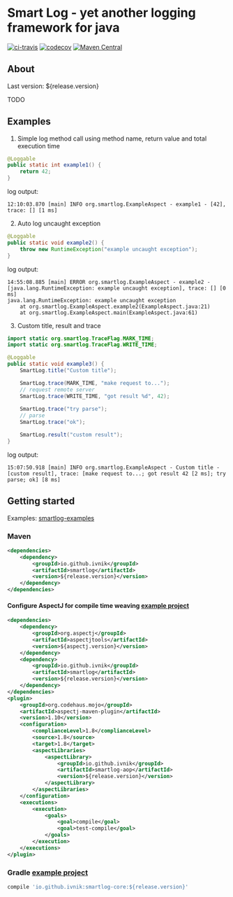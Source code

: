 # Smart Log - yet another logging framework for java

[![ci-travis](https://api.travis-ci.org/ivnik/smartlog.svg?branch=develop)](https://travis-ci.org/ivnik/smartlog)
[![codecov](https://codecov.io/gh/ivnik/smartlog/branch/develop/graph/badge.svg)](https://codecov.io/gh/ivnik/smartlog)
[![Maven Central](https://img.shields.io/maven-central/v/io.github.ivnik/smartlog.svg)](http://search.maven.org/#artifactdetails%7Cio.github.ivnik%7Csmartlog%7C${release.version}%7C)

## About

Last version: ${release.version}

TODO

## Examples

1. Simple log method call using method name, return value and total execution time
```java
@Loggable
public static int example1() {
    return 42;
}
```
log output:
```text
12:10:03.870 [main] INFO org.smartlog.ExampleAspect - example1 - [42], trace: [] [1 ms]
```

2. Auto log uncaught exception

```java
@Loggable
public static void example2() {
    throw new RuntimeException("example uncaught exception");
}
```
log output:
```text
14:55:08.885 [main] ERROR org.smartlog.ExampleAspect - example2 - [java.lang.RuntimeException: example uncaught exception], trace: [] [0 ms]
java.lang.RuntimeException: example uncaught exception
    at org.smartlog.ExampleAspect.example2(ExampleAspect.java:21)
    at org.smartlog.ExampleAspect.main(ExampleAspect.java:61)
```

3. Custom title, result and trace

```java
import static org.smartlog.TraceFlag.MARK_TIME;
import static org.smartlog.TraceFlag.WRITE_TIME;

@Loggable
public static void example3() {
    SmartLog.title("Custom title");

    SmartLog.trace(MARK_TIME, "make request to...");
    // request remote server
    SmartLog.trace(WRITE_TIME, "got result %d", 42);
    
    SmartLog.trace("try parse");
    // parse
    SmartLog.trace("ok");

    SmartLog.result("custom result");
}
```
log output:
```text
15:07:50.918 [main] INFO org.smartlog.ExampleAspect - Custom title - [custom result], trace: [make request to...; got result 42 [2 ms]; try parse; ok] [8 ms]
```

## Getting started

Examples: [smartlog-examples](https://github.com/ivnik/smartlog-examples/)


### Maven


```xml
<dependencies>
    <dependency>
        <groupId>io.github.ivnik</groupId>
        <artifactId>smartlog</artifactId>
        <version>${release.version}</version>
    </dependency>
</dependencies>
```
#### Configure AspectJ for compile time weaving [example project](https://github.com/ivnik/smartlog-examples/tree/master/smartlog-aop-ctw-maven)
```xml
<dependencies>
    <dependency>
        <groupId>org.aspectj</groupId>
        <artifactId>aspectjtools</artifactId>
        <version>${aspectj.version}</version>
    </dependency>
    <dependency>
        <groupId>io.github.ivnik</groupId>
        <artifactId>smartlog</artifactId>
        <version>${release.version}</version>
    </dependency>
</dependencies>
<plugin>
    <groupId>org.codehaus.mojo</groupId>
    <artifactId>aspectj-maven-plugin</artifactId>
    <version>1.10</version>
    <configuration>
        <complianceLevel>1.8</complianceLevel>
        <source>1.8</source>
        <target>1.8</target>
        <aspectLibraries>
            <aspectLibrary>
                <groupId>io.github.ivnik</groupId>
                <artifactId>smartlog-aop</artifactId>
                <version>${release.version}</version>
            </aspectLibrary>
        </aspectLibraries>
    </configuration>
    <executions>
        <execution>
            <goals>
                <goal>compile</goal>
                <goal>test-compile</goal>
            </goals>
        </execution>
    </executions>
</plugin>
```

### Gradle [example project](https://github.com/ivnik/smartlog-examples/tree/master/smartlog-aop-ctw-maven)

```groovy
compile 'io.github.ivnik:smartlog-core:${release.version}'
```
